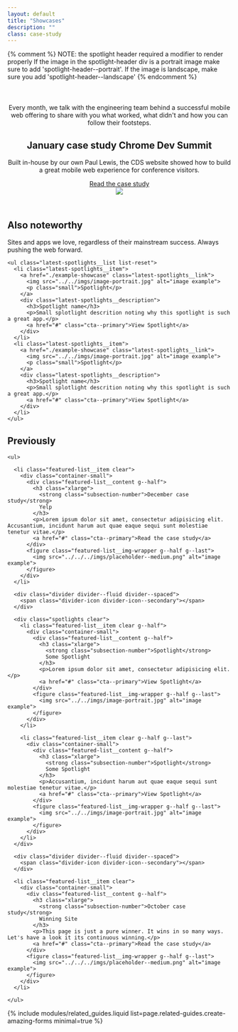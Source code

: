 ```yaml
---
layout: default
title: "Showcases"
description: ""
class: case-study
---
```

{% comment %}
NOTE: the spotlight header required a modifier to render properly
      If the image in the spotlight-header div is a portrait image
      make sure to add 'spotlight-header--portrait'.
      If the image is landscape, make sure you add 'spotlight-header--landscape'
{% endcomment %}

<header class="spotlight-header spotlight-header--portrait clear">
  <div class="spotlight-header__container container">
    <div class="spotlight-header__copy g--half">
      <div class="spotlight-explainer" style="margin-top: 52px;">
        Every month, we talk with the engineering team behind a successful mobile web offering to share with you what worked, what didn't and how you can follow their footsteps.
      </div> 
      <div class="divider divider--fluid">
        <span class="divider-icon divider-icon--secondary"></span>
      </div>
      <h2 class="xlarge">
        <strong class="subsection-number">January case study</strong>
        Chrome Dev Summit
      </h2>
      <p>Built in-house by our own Paul Lewis, the CDS website showed how to build a great mobile web experience for conference visitors.</p>
      <a href="./example-showcase" class="spotlight-header__cta cta--primary">Read the case study</a>
    </div>
    <div class="spotlight-header__media g--half g--last">
      <img src="../../imgs/placeholder--device-portrait.png" class="spotlight-header__image">
    </div>
  </div>
</header>

<div class="latest-spotlights">
  <div class="container clear">
    <h2 class="large">Also noteworthy</h2>
    <p class="g--half">Sites and apps we love, regardless of their mainstream success. Always pushing the web forward.</p>

    <ul class="latest-spotlights__list list-reset">
      <li class="latest-spotlights__item">
        <a href="./example-showcase" class="latest-spotlights__link">
          <img src="../../imgs/image-portrait.jpg" alt="image example">
          <p class="small">Spotlight</p>
        </a>
        <div class="latest-spotlights__description">
          <h3>Spotlight name</h3>
          <p>Small splotlight descrition noting why this spotlight is such a great app.</p>
          <a href="#" class="cta--primary">View Spotlight</a>
        </div>
      </li>
      <li class="latest-spotlights__item">
        <a href="./example-showcase" class="latest-spotlights__link">
          <img src="../../imgs/image-portrait.jpg" alt="image example">
          <p class="small">Spotlight</p>
        </a>
        <div class="latest-spotlights__description">
          <h3>Spotlight name</h3>
          <p>Small splotlight descrition noting why this spotlight is such a great app.</p>
          <a href="#" class="cta--primary">View Spotlight</a>
        </div>
      </li>
    </ul>
  </div>
</div>

<div class="featured-section">
  <div class="container-medium">

  <h2>Previously</h2>

    <ul>

      <li class="featured-list__item clear">
        <div class="container-small">
          <div class="featured-list__content g--half">
            <h3 class="xlarge">
              <strong class="subsection-number">December case study</strong>
              Yelp
            </h3>
            <p>Lorem ipsum dolor sit amet, consectetur adipisicing elit. Accusantium, incidunt harum aut quae eaque sequi sunt molestiae tenetur vitae.</p>
            <a href="#" class="cta--primary">Read the case study</a>
          </div>
          <figure class="featured-list__img-wrapper g--half g--last">
            <img src="../../../imgs/placeholder--medium.png" alt="image example">
          </figure>
        </div>
      </li>

      <div class="divider divider--fluid divider--spaced">
        <span class="divider-icon divider-icon--secondary"></span>
      </div>

      <div class="spotlights clear">
        <li class="featured-list__item clear g--half">
          <div class="container-small">
            <div class="featured-list__content g--half">
              <h3 class="xlarge">
                <strong class="subsection-number">Spotlight</strong>
                Some Spotlight
              </h3>
              <p>Lorem ipsum dolor sit amet, consectetur adipisicing elit.</p>
              <a href="#" class="cta--primary">View Spotlight</a>
            </div>
            <figure class="featured-list__img-wrapper g--half g--last">
              <img src="../../imgs/image-portrait.jpg" alt="image example">
            </figure>
          </div>
        </li>

        <li class="featured-list__item clear g--half g--last">
          <div class="container-small">
            <div class="featured-list__content g--half">
              <h3 class="xlarge">
                <strong class="subsection-number">Spotlight</strong>
                Some Spotlight
              </h3>
              <p>Accusantium, incidunt harum aut quae eaque sequi sunt molestiae tenetur vitae.</p>
              <a href="#" class="cta--primary">View Spotlight</a>
            </div>
            <figure class="featured-list__img-wrapper g--half g--last">
              <img src="../../imgs/image-portrait.jpg" alt="image example">
            </figure>
          </div>
        </li>
      </div>

      <div class="divider divider--fluid divider--spaced">
        <span class="divider-icon divider-icon--secondary"></span>
      </div>

      <li class="featured-list__item clear">
        <div class="container-small">
          <div class="featured-list__content g--half">
            <h3 class="xlarge">
              <strong class="subsection-number">October case study</strong>
              Winning Site
            </h3>
            <p>This page is just a pure winner. It wins in so many ways. Let's have a look it its continuous winning.</p>
            <a href="#" class="cta--primary">Read the case study</a>
          </div>
          <figure class="featured-list__img-wrapper g--half g--last">
            <img src="../../../imgs/placeholder--medium.png" alt="image example">
          </figure>
        </div>
      </li>

    </ul>
  </div>
</div>

{% include modules/related_guides.liquid list=page.related-guides.create-amazing-forms minimal=true %}
